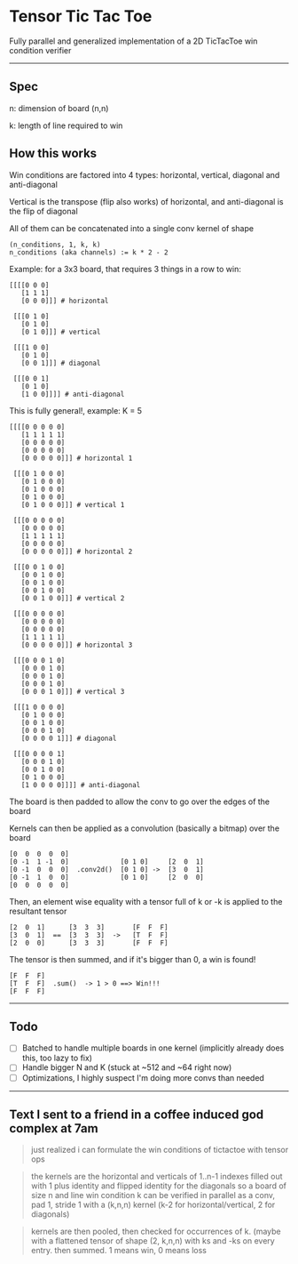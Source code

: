 # Tensor Tic Tac Toe

Fully parallel and generalized implementation of a 2D TicTacToe win condition verifier

--- 

## Spec

n: dimension of board (n,n) 

k: length of line required to win

## How this works

Win conditions are factored into 4 types: horizontal, vertical, diagonal and anti-diagonal

Vertical is the transpose (flip also works) of horizontal, and anti-diagonal is the flip of diagonal

All of them can be concatenated into a single conv kernel of shape

```
(n_conditions, 1, k, k) 
n_conditions (aka channels) := k * 2 - 2
```

Example: for a 3x3 board, that requires 3 things in a row to win:

```
[[[[0 0 0] 
   [1 1 1]
   [0 0 0]]] # horizontal

 [[[0 1 0]
   [0 1 0]
   [0 1 0]]] # vertical

 [[[1 0 0]
   [0 1 0]
   [0 0 1]]] # diagonal

 [[[0 0 1]
   [0 1 0]
   [1 0 0]]]] # anti-diagonal
```

This is fully general!, example: K = 5

```
[[[[0 0 0 0 0]
   [1 1 1 1 1]
   [0 0 0 0 0]
   [0 0 0 0 0]
   [0 0 0 0 0]]] # horizontal 1

 [[[0 1 0 0 0]
   [0 1 0 0 0]
   [0 1 0 0 0]
   [0 1 0 0 0]
   [0 1 0 0 0]]] # vertical 1

 [[[0 0 0 0 0]
   [0 0 0 0 0]
   [1 1 1 1 1]
   [0 0 0 0 0]
   [0 0 0 0 0]]] # horizontal 2

 [[[0 0 1 0 0]
   [0 0 1 0 0]
   [0 0 1 0 0]
   [0 0 1 0 0]
   [0 0 1 0 0]]] # vertical 2

 [[[0 0 0 0 0]
   [0 0 0 0 0]
   [0 0 0 0 0]
   [1 1 1 1 1]
   [0 0 0 0 0]]] # horizontal 3

 [[[0 0 0 1 0]
   [0 0 0 1 0]
   [0 0 0 1 0]
   [0 0 0 1 0]
   [0 0 0 1 0]]] # vertical 3

 [[[1 0 0 0 0]
   [0 1 0 0 0]
   [0 0 1 0 0]
   [0 0 0 1 0]
   [0 0 0 0 1]]] # diagonal

 [[[0 0 0 0 1]
   [0 0 0 1 0]
   [0 0 1 0 0]
   [0 1 0 0 0]
   [1 0 0 0 0]]]] # anti-diagonal
```

The board is then padded to allow the conv to go over the edges of the board


Kernels can then be applied as a convolution (basically a bitmap) over the board
```
[0  0  0  0  0]
[0 -1  1 -1  0]             [0 1 0]     [2  0  1] 
[0 -1  0  0  0]  .conv2d()  [0 1 0] ->  [3  0  1]
[0 -1  1  0  0]             [0 1 0]     [2  0  0]
[0  0  0  0  0]
```

Then, an element wise equality with a tensor full of k or -k is applied to the resultant tensor
```
[2  0  1]      [3  3  3]       [F  F  F]
[3  0  1]  ==  [3  3  3]  ->   [T  F  F]
[2  0  0]      [3  3  3]       [F  F  F]
```

The tensor is then summed, and if it's bigger than 0, a win is found! 
```
[F  F  F]
[T  F  F]  .sum()  -> 1 > 0 ==> Win!!!
[F  F  F]
```

---
## Todo

- [ ] Batched to handle multiple boards in one kernel (implicitly already does this, too lazy to fix)
- [ ] Handle bigger N and K (stuck at ~512 and ~64 right now)
- [ ] Optimizations, I highly suspect I'm doing more convs than needed

--- 

## Text I sent to a friend in a coffee induced god complex at 7am

> just realized i can formulate the win conditions of tictactoe with tensor ops

> the kernels are the horizontal and verticals of 1..n-1 indexes filled out with 1
>   plus identity and flipped identity for the diagonals
> so a board of size n and line win condition k can be verified in parallel as a
> conv, pad 1, stride 1
> with a (k,n,n) kernel (k-2 for horizontal/vertical, 2 for diagonals)

> kernels are then pooled, then checked for occurrences of k. (maybe with a flattened tensor of shape (2, k,n,n) with ks and -ks on every entry. then summed. 1 means win, 0 means loss
